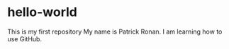 # hello-world
This is my first repository
My name is Patrick Ronan.  I am learning how to use GitHub.
